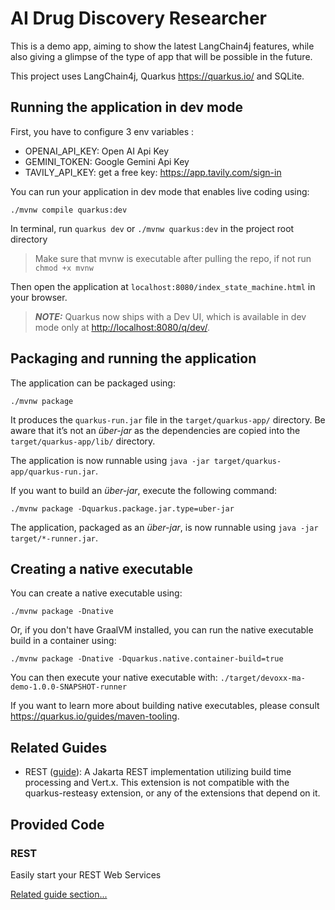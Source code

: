 # AI Drug Discovery Researcher

This is a demo app, aiming to show the latest LangChain4j features, while also giving a glimpse of the type of app that will be possible in the future.


This project uses LangChain4j, Quarkus <https://quarkus.io/> and SQLite.

## Running the application in dev mode

First, you have to configure 3 env variables :

- OPENAI_API_KEY: Open AI Api Key
- GEMINI_TOKEN: Google Gemini Api Key
- TAVILY_API_KEY: get a free key: https://app.tavily.com/sign-in


You can run your application in dev mode that enables live coding using:

```shell script
./mvnw compile quarkus:dev
```
In terminal, run `quarkus dev` or `./mvnw quarkus:dev` in the project root directory

> Make sure that mvnw is executable after pulling the repo, if not run `chmod +x mvnw`


Then open the application at `localhost:8080/index_state_machine.html` in your browser.

> **_NOTE:_**  Quarkus now ships with a Dev UI, which is available in dev mode only at <http://localhost:8080/q/dev/>.

## Packaging and running the application

The application can be packaged using:

```shell script
./mvnw package
```

It produces the `quarkus-run.jar` file in the `target/quarkus-app/` directory.
Be aware that it’s not an _über-jar_ as the dependencies are copied into the `target/quarkus-app/lib/` directory.

The application is now runnable using `java -jar target/quarkus-app/quarkus-run.jar`.

If you want to build an _über-jar_, execute the following command:

```shell script
./mvnw package -Dquarkus.package.jar.type=uber-jar
```

The application, packaged as an _über-jar_, is now runnable using `java -jar target/*-runner.jar`.

## Creating a native executable

You can create a native executable using:

```shell script
./mvnw package -Dnative
```

Or, if you don't have GraalVM installed, you can run the native executable build in a container using:

```shell script
./mvnw package -Dnative -Dquarkus.native.container-build=true
```

You can then execute your native executable with: `./target/devoxx-ma-demo-1.0.0-SNAPSHOT-runner`

If you want to learn more about building native executables, please consult <https://quarkus.io/guides/maven-tooling>.

## Related Guides

- REST ([guide](https://quarkus.io/guides/rest)): A Jakarta REST implementation utilizing build time processing and Vert.x. This extension is not compatible with the quarkus-resteasy extension, or any of the extensions that depend on it.

## Provided Code

### REST

Easily start your REST Web Services

[Related guide section...](https://quarkus.io/guides/getting-started-reactive#reactive-jax-rs-resources)
